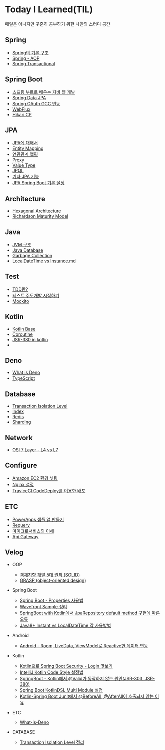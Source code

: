 
# Today I Learned(TIL)

매일은 아니지만 꾸준히 공부하기 위한 나만의 스터디 공간

<!--[TOC]: # "## Table of Contents"-->

## Spring
- [Spring의 기본 구조](Spring/Spring의%20기본%20구조.md)
- [Spring - AOP](Spring/Spring%20-%20AOP.md)
- [Spring Transactional](Spring/Spring%20Transactional.md)

## Spring Boot
- [스프링 부트로 배우는 자바 웹 개발](SpringBoot/스프링%20부트로%20배우는%20자바%20웹%20개발.md)
- [Spring Data JPA](SpringBoot/Spring%20Data%20JPA.md)
- [Spring OAuth GCC 연동](SpringBoot/Spring%20OAuth%20GCC%20연동.md)
- [WebFlux](SpringBoot/WebFlux.md)
- [Hikari CP](SpringBoot/Hikari%20CP.md)

## JPA
- [JPA에 대해서](JPA/JPA%20프로그래밍%20기본/01_JPA에%20대해서.md)
- [Entity Mapping](JPA/JPA%20프로그래밍%20기본/02_Entity%20Mapping.md)
- [연관관계 맵핑](JPA/JPA%20프로그래밍%20기본/03_연관관계%20맵핑.md)
- [Proxy](JPA/JPA%20프로그래밍%20기본/04_Proxy.md)
- [Value Type](JPA/JPA%20프로그래밍%20기본/05_Value%20Type.md)
- [JPQL](JPA/JPA%20프로그래밍%20기본/06_JPQL.md)
- [기타 JPA 기능](JPA/JPA%20프로그래밍%20기본/07_기타%20JPA%20기능.md)
- [JPA Spring Boot 기본 설정](JPA/JPA%20Spring%20Boot%20기본%20설정.md)

## Architecture
- [Hexagonal Architecture](Architecture/Hexagonal%20Architecture.md)
- [Richardson Maturity Model](Architecture/Richardson%20Maturity%20Model.md)

## Java
- [JVM 구조](Java/JVM%20구조.md)
- [Java Database](Java/Java%20Database.md)
- [Garbage Collection](Java/Garbage%20Collection.md)
- [LocalDateTime vs Instance.md](Java/LocalDateTime%20vs%20Instance.md)

## Test
- [TDD란?](Test/TDD란%3F.md)
- [테스트 주도개발 시작하기](Test/테스트%20주도개발%20시작하기.md)
- [Mockito](Test/Mockito.md)

## Kotlin
- [Kotlin Base](Kotlin/Kotlin%20Base.md)
- [Coroutine](Kotlin/Coroutine.md)
- [JSR-380 in kotlin](Kotlin/JSR-380%20in%20kotlin.md)
- 
## Deno
- [What is Deno](Deno/What%20is%20Deno.md)
- [TypeScript](Deno/TypeScript.md)

## Database
- [Transaction Isolation Level](Database/Transaction%20Isolation%20Level.md)
- [Index](Database/Index.md)
- [Redis](Database/Redis.md)
- [Sharding](Database/Sharding.md)

## Network
- [OSI 7 Layer - L4 vs L7](Network/OSI%207%20Layer%20-%20L4%20vs%20L7.md)

## Configure
- [Amazon EC2 환경 셋팅](Configure/Amazon%20EC2%20환경%20셋팅.md)
- [Nginx 설정](Configure/Nginx%20설정.md)
- [TraviceCI CodeDeploy를 이용한 배포](Configure/TraviceCI%20CodeDeploy를%20이용한%20배포.md)

## ETC
- [PowerApps 샘플 앱 만들기](ETC/PowerApps%20샘플%20앱%20만들기.md)
- [Requery](ETC/Requery.md)
- [마이크로서비스의 이해](MSA/마이크로서비스의%20이해.md)
- [Api Gateway](MSA/Api%20Gateway.md)

## Velog
- OOP
  - [객체지향 개발 5대 원칙 (SOLID)](https://velog.io/@lsb156/%EA%B0%9D%EC%B2%B4%EC%A7%80%ED%96%A5-%EA%B0%9C%EB%B0%9C-5%EB%8C%80-%EC%9B%90%EC%B9%99-SOLID)
  - [GRASP (object-oriented design)](https://velog.io/@lsb156/GRASP-object-oriented-design)

- Spring Boot
  - [Spring Boot - Properties 사용법](https://velog.io/@lsb156/Spring-Boot-Properties-Usage)
  - [Wavefront Sample 정리](https://velog.io/@lsb156/Spring-Boot-Wavefront-Sample-%EC%A0%95%EB%A6%AC)
  - [SpringBoot with Kotlin에서 JpaRepository default method 구현에 따른 오류](https://velog.io/@lsb156/SpringBoot-with-Kotlin%EC%97%90%EC%84%9C-JpaRepository-default-method-%EA%B5%AC%ED%98%84%EC%97%90-%EB%94%B0%EB%A5%B8-%EC%98%A4%EB%A5%98)
  - [Java8+ Instant vs LocalDateTime 각 사용방법](https://velog.io/@lsb156/Instant-vs-LocalDateTime)

- Android
  - [Android - Room, LiveData, ViewModel로 Reactive한 데이터 연동](https://velog.io/@lsb156/Android-Room-LiveData-ViewModel%EB%A1%9C-Reactive%ED%95%9C-%EB%8D%B0%EC%9D%B4%ED%84%B0-%EC%97%B0%EB%8F%99)

- Kotlin
  - [Kotlin으로 Spring Boot Security - Login 맛보기](https://velog.io/@lsb156/Kotlin%EC%9C%BC%EB%A1%9C-Spring-Boot-Security-Login-%EB%A7%9B%EB%B3%B4%EA%B8%B0)
  - [IntelliJ Kotlin Code Style 설정법](https://velog.io/@lsb156/IntelliJ-Kotlin-Code-Style-%EC%84%A4%EC%A0%95%EB%B2%95)
  - [SpringBoot - Kotlin에서 @Valid가 동작하지 않는 원인(JSR-303, JSR-380)](https://velog.io/@lsb156/SpringBoot-Kotlin%EC%97%90%EC%84%9C-Valid%EA%B0%80-%EB%8F%99%EC%9E%91%ED%95%98%EC%A7%80-%EC%95%8A%EB%8A%94-%EC%9B%90%EC%9D%B8JSR-303-JSR-380)
  - [Spring Boot KotlinDSL Multi Module 설정](Configure/KotlinDSL%20Multi%20Module.md)
  - [Kotlin-Spring Boot Junit에서 @BeforeAll, @AfterAll이 호출되지 않는 이유](https://velog.io/@lsb156/Kotlin-Spring-Boot-Junit-BeforeAll-AfterAll)


- ETC
  - [What-is-Deno](https://velog.io/@lsb156/What-is-Deno)

- DATABASE
  - [Transaction Isolation Level 정리](https://velog.io/@lsb156/Transaction-Isolation-Level)



